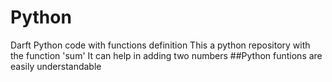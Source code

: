 # Python
Darft Python code with functions definition
This a python repository with the function 'sum'
It can help in adding two numbers
##Python funtions are easily understandable
